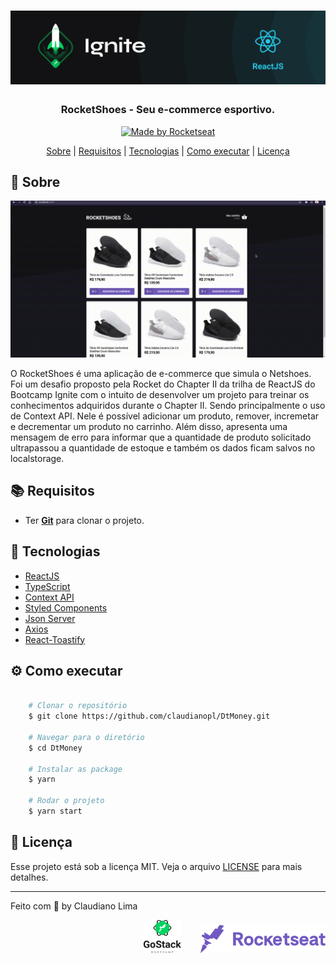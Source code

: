 <h1 align="center">
  <img alt="GoFinances" src=".github/ignite.png" />
</h1>


<h3 align="center">
  RocketShoes - Seu e-commerce esportivo.
</h3>


<p align="center">
  <a href="https://rocketseat.com.br">
    <img alt="Made by Rocketseat" src="https://img.shields.io/badge/made%20by-Rocketseat-%2306b656?style=flat-square">
  </a>
</p>

<p align="center">
 <a href="#-sobre">Sobre</a> |
 <a href="#-requisitos">Requisitos</a> | 
 <a href="#-tecnologias">Tecnologias</a> | 
 <a href="#%EF%B8%8F-como-executar">Como executar</a> | 
 <a href="#-licença">Licença</a>
</p>


## 🚀 Sobre
<p align="center">
  <img src=".github/rocketshoes.gif" alt="WatchMe">
</p>

O RocketShoes é uma aplicação de e-commerce que simula o Netshoes. Foi um desafio proposto pela Rocket do Chapter II da trilha de ReactJS do Bootcamp Ignite com o intuito de desenvolver um projeto para treinar os conhecimentos adquiridos durante o Chapter II. Sendo principalmente o uso de Context API. Nele é possível adicionar um produto, remover, incremetar e decrementar um produto no carrinho. Além disso, apresenta uma mensagem de erro para informar que a quantidade de produto solicitado ultrapassou a quantidade de estoque e também os dados ficam salvos no localstorage.


## 📚 Requisitos
- Ter [**Git**](https://git-scm.com/) para clonar o projeto.

## 🚀 Tecnologias
- [ReactJS](https://github.com/facebook/react)
- [TypeScript](https://github.com/microsoft/TypeScript)
- [Context API](https://pt-br.reactjs.org/docs/context.html#api)
- [Styled Components](https://github.com/styled-components/styled-components)
- [Json Server](https://github.com/typicode/json-server)
- [Axios](https://github.com/axios/axios)
- [React-Toastify](https://github.com/fkhadra/react-toastify)


## ⚙️ Como executar

```bash

    # Clonar o repositório
    $ git clone https://github.com/claudianopl/DtMoney.git

    # Navegar para o diretório
    $ cd DtMoney

    # Instalar as package
    $ yarn

    # Rodar o projeto
    $ yarn start
```


## 📝 Licença
Esse projeto está sob a licença MIT. Veja o arquivo [LICENSE](LICENSE.md) para mais detalhes.

---
Feito com 💜 by Claudiano Lima

<p align="right">
  <img alt="GoStack" title="GoStack" src="https://raw.githubusercontent.com/claudianopl/GoFinances/master/backend/.github/gostack.svg" width="60px" />
  &nbsp;&nbsp;&nbsp;&nbsp;&nbsp;&nbsp;
  <img alt="GoStack" title="RocketSeat" src="https://raw.githubusercontent.com/claudianopl/GoFinances/7d8de57c5937eea279496db2a2f260b0cd0f7002/backend/.github/rocketseat.svg" width="200px" />
</p>

